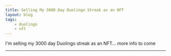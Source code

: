 ```yaml
---
title: Selling My 3000 Day Duolingo Streak as an NFT
layout: blog
tags:
    - duolingo
    - nft
---
```


I'm selling my 3000 day Duolingo streak as an NFT... more info to come

<hr />
